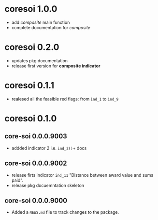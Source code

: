 # coresoi 1.0.0

- add *composite* main function
- complete documentation for *composite*

# coresoi 0.2.0

- updates pkg documentation
- release first version for **composite indicator**

# coresoi 0.1.1

- realesed all the feasible red flags: from `ind_1` to `ind_9` 

# coresoi 0.1.0


## core-soi 0.0.0.9003

* addded indicator 2 i.e. `ind_2()`+ docs


## core-soi 0.0.0.9002

* release firts indicator `ind_11` "Distance between award value and sums paid".
* release pkg docuemntation skeleton



## core-soi 0.0.0.9000

* Added a `NEWS.md` file to track changes to the package.

